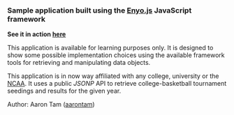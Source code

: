### Sample application built using the [Enyo.js](http://github.com/enyojs/enyo) JavaScript framework

__See it in action [here](http://bball.collaborap.com)__

This application is available for learning purposes only. It is designed to show some possible implementation choices using the available framework tools for retrieving and manipulating data objects.

This application is in now way affiliated with any college, university or the [NCAA](http://ncaa.com). It uses a public _JSONP_ API to retrieve college-basketball tournament seedings and results for the given year.

Author: Aaron Tam ([aarontam](https://github.com/aarontam))
